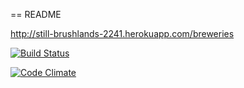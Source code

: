 == README

http://still-brushlands-2241.herokuapp.com/breweries

[![Build Status](https://travis-ci.org/Kaermes/ratebeer.png)](https://travis-ci.org/Kaermes/ratebeer)

[![Code Climate](https://codeclimate.com/github/Kaermes/ratebeer.png)](https://codeclimate.com/github/Kaermes/ratebeer)

